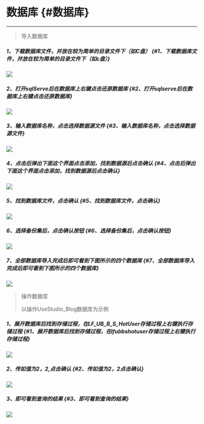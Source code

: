 # 数据库 {#数据库}

---

> 导入数据库

##### 1、下载数据库文件，并放在较为简单的目录文件下（如C盘） {#1、下载数据库文件，并放在较为简单的目录文件下（如c盘）}

![](https://13798489127.gitbooks.io/uform/content/assets/image043.png)

##### 2、打开sqlServe后在数据库上右键点击还原数据库 {#2、打开sqlserve后在数据库上右键点击还原数据库}

![](https://13798489127.gitbooks.io/uform/content/assets/image043.png)

##### 3、输入数据库名称，点击选择数据源文件 {#3、输入数据库名称，点击选择数据源文件}

![](https://13798489127.gitbooks.io/uform/content/assets/image044.png)

##### 4、点击后弹出下面这个界面点击添加，找到数据源后点击确认 {#4、点击后弹出下面这个界面点击添加，找到数据源后点击确认}

![](https://13798489127.gitbooks.io/uform/content/assets/image045.png)

##### 5、找到数据库文件，点击确认 {#5、找到数据库文件，点击确认}

![](https://13798489127.gitbooks.io/uform/content/assets/image046.png)

##### 6、选择备份集后，点击确认按钮 {#6、选择备份集后，点击确认按钮}

![](https://13798489127.gitbooks.io/uform/content/assets/image047.png)

##### 7、全部数据库导入完成后即可看到下图所示的四个数据库 {#7、全部数据库导入完成后即可看到下图所示的四个数据库}

![](https://13798489127.gitbooks.io/uform/content/assets/image048.png)

> 操作数据库
>
> 以操作UseStudio\_Blog数据库为示例

##### 1、展开数据库后找到存储过程，在LF\_UB\_B\_S\_HotUser存储过程上右键执行存储过程 {#1、展开数据库后找到存储过程，在lfubbshotuser存储过程上右键执行存储过程}

![](https://13798489127.gitbooks.io/uform/content/assets/image051.png)

##### 2、传如值为2，2,点击确认 {#2、传如值为2，2点击确认}

![](https://13798489127.gitbooks.io/uform/content/assets/image052.png)

##### 3、即可看到查询的结果 {#3、即可看到查询的结果}

![](https://13798489127.gitbooks.io/uform/content/assets/image053.png)













